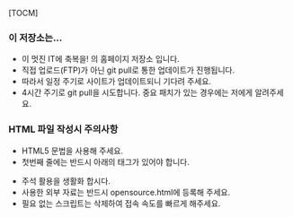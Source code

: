 [TOCM]

### 이 저장소는...

- 이 멋진 IT에 축복을! 의 홈페이지 저장소 입니다.
- 직접 업로드(FTP)가 아닌 git pull로 통한 업데이트가 진행됩니다.
- 따라서 일정 주기로 사이트가 업데이트되니 기다려 주세요.
- 4시간 주기로 git pull을 시도합니다. 중요 패치가 있는 경우에는 저에게 알려주세요.

### HTML 파일 작성시 주의사항
- HTML5 문법을 사용해 주세요.
- 첫번째 줄에는 반드시 아래의 태그가 있어야 합니다.
> <!DOCTYPE html>
- 주석 활용을 생활화 합시다.
- 사용한 외부 자료는 반드시 opensource.html에 등록해 주세요.
- 필요 없는 스크립트는 삭제하여 접속 속도를 빠르게 해주세요.